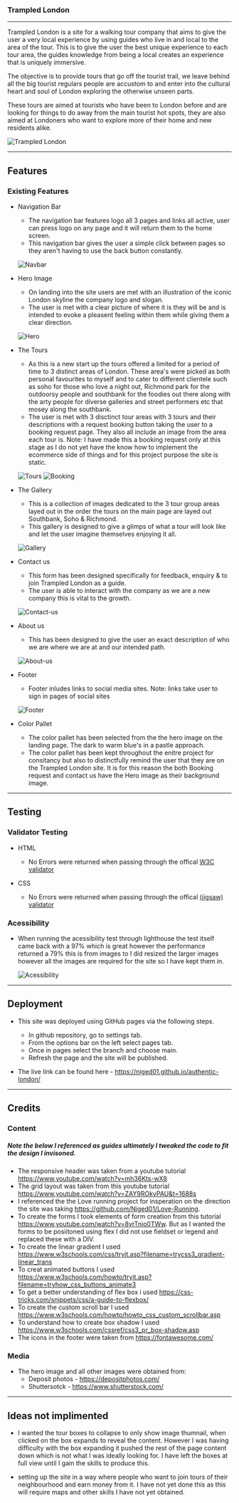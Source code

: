### Trampled London
-------
Trampled London is a site for a walking tour company that aims to give the user a very local experience by using guides who live in and local to the area of the tour. This is to give the user the best unique experience to each tour area, the guides knowledge from being a local creates an experience that is uniquely immersive. 

The objective is to provide tours that go off the tourist trail, we leave behind all the big tourist regulars people are accustom to and enter into the cultural heart and soul of London exploring the otherwise unseen parts. 

These tours are aimed at tourists who have been to London before and are looking for things to do away from the main tourist hot spots, they are also aimed at Londoners who want to explore more of their home and new residents alike.

![Trampled London](assets/images/responsive.png)

---------
## Features

### Existing Features

* Navigation Bar
    * The navigation bar features logo all 3 pages and links all active, user can press logo on any page and it will return them to the home screen.
    * This navigation bar gives the user a simple click between pages so they aren't having to use the back button constantly.

    ![Navbar](assets/images/header.png)

* Hero Image
    * On landing into the site users are met with an illustration of the iconic London skyline the company logo and slogan.
    * The user is met with a clear picture of where it is they will be and is intended to evoke a pleasent feeling within them while giving them a clear direction.

    ![Hero](assets/images/hero.png)

* The Tours
    * As this is a new start up the tours offered a limited for a period of time to 3 distinct areas of London. These area's were picked as both personal favourites to myself and to cater to different clientele such as soho for those who love a night out, Richmond park for the outdoorsy people and southbank for the foodies out there along with the arty people for diverse galleries and street performers etc that mosey along the southbank.
    * The user is met with 3 disctinct tour areas with 3 tours and their descriptions with a request booking button taking the user to a booking request page. They also all include an image from the area each tour is. Note: I have made this a booking request only at this stage as I do not yet have the know how to implement the ecommerce side of things and for this project purpose the site is static.

    ![Tours](assets/images/tours.png)
    ![Booking](assets/images/booking.png)

* The Gallery 
    * This is a collection of images dedicated to the 3 tour group areas layed out in the order the tours on the main page are layed out Southbank, Soho & Richmond.
    * This gallery is designed to give a glimps of what a tour will look like and let the user imagine themselves enjoying it all.

    ![Gallery](assets/images/gallery.png)

* Contact us
    * This form has been designed specifically for feedback, enquiry & to join Trampled London as a guide. 
    * The user is able to interact with the company as we are a new company this is vital to the growth.

  ![Contact-us](assets/images/contact.png)

* About us
    * This has been designed to give the user an exact description of who we are where we are at and our intended path.

    ![About-us](assets/images/about.png)

* Footer
    * Footer inludes links to social media sites. Note: links take user to sign in pages of social sites

    ![Footer](assets/images/footer.png)

* Color Pallet
    * The color pallet has been selected from the the hero image on the landing page. The dark to warm blue's in a pastle approach.
    * The color pallet has been kept throughout the enitre project for consitancy but also to distinctfully remind the user that they are on the Trampled London site. It is for this reason the both Booking request and contact us have the Hero image as their background image.

---------

## Testing

### Validator Testing

* HTML
    * No Errors were returned when passing through the offical [W3C validator](https://validator.w3.org/nu/?doc=https%3A%2F%2Fniged01.github.io%2Fauthentic-london%2F)

* CSS
    * No Errors were returned when passing through the offical [(jigsaw) validator](https://jigsaw.w3.org/css-validator/validator)

### Acessibility

* When running the acessibility test through lighthouse  the test itself came back with a 97% which is great however the performance returned a 79% this is from images to I did resized the larger images however all the images are required for the site so I have kept them in.

    ![Acessibility](assets/images/acessibility.png)

----------
## Deployment

* This site was deployed using GitHub pages via the following steps.
    * In github repository, go to settings tab.
    * From the options bar on the left select pages tab.
    * Once in pages select the branch and choose main.
    * Refresh the page and the site will be published.

* The live link can be found here - https://niged01.github.io/authentic-london/

------------

## Credits

### Content

##### Note the below I referenced as guides ultimately I tweaked the code to fit the design I invisoned.

* The responsive header was taken from a youtube tutorial https://www.youtube.com/watch?v=mh36Kts-wX8
* The grid layout was taken from this youtube tutorial https://www.youtube.com/watch?v=ZAY9ROkyPAU&t=1688s
* I referenced the the Love running project for insperation on the direction the site was taking https://github.com/Niged01/Love-Running. 
* To create the forms I took elements of form creation from this tutorial https://www.youtube.com/watch?v=8yrTnjo0TWw. But as I wanted the forms to be posiitoned using flex I did not use fieldset or legend and replaced these with a DIV. 
* To create the linear gradient I used https://www.w3schools.com/css/tryit.asp?filename=trycss3_gradient-linear_trans
* To creat animated buttons I used https://www.w3schools.com/howto/tryit.asp?filename=tryhow_css_buttons_animate3
* To get a better understanding of flex box i used https://css-tricks.com/snippets/css/a-guide-to-flexbox/
* To create the custom scroll bar I used https://www.w3schools.com/howto/howto_css_custom_scrollbar.asp
* To understand how to create box shadow I used https://www.w3schools.com/cssref/css3_pr_box-shadow.asp 
* The icons in the footer were taken from https://fontawesome.com/

### Media 

* The hero image and all other images were obtained from:
     * Deposit photos - https://depositphotos.com/
     * Shuttersotck - https://www.shutterstock.com/

------------

## Ideas not implimented

* I wanted the tour boxes to collapse to only show image thumnail, when clicked on the box expands to reveal the content. However I was having difficulty with the box expanding it pushed the rest of the page content down which is not what I was ideally looking for. I have left the boxes at full view until I gain the skills to produce this.

* setting up the site in a way where people who want to join tours of their neighbourhood and earn money from it. I have not yet done this as this will require maps and other skills I have not yet obtained. 